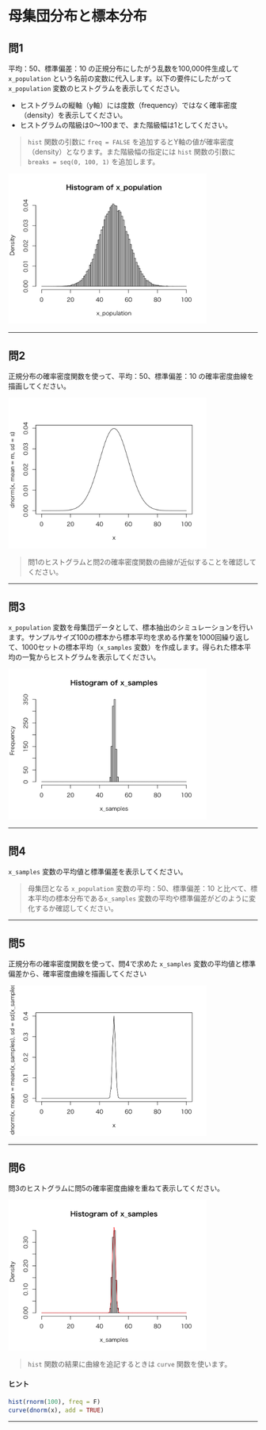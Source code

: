 # 母集団分布と標本分布

## 問1

平均：50、標準偏差：10 の正規分布にしたがう乱数を100,000件生成して `x_population` という名前の変数に代入します。以下の要件にしたがって `x_population` 変数のヒストグラムを表示してください。

* ヒストグラムの縦軸（y軸）には度数（frequency）ではなく確率密度（density）を表示してください。
* ヒストグラムの階級は0〜100まで、また階級幅は1としてください。

> `hist` 関数の引数に `freq = FALSE` を追加するとY軸の値が確率密度（density）となります。また階級幅の指定には `hist` 関数の引数に `breaks = seq(0, 100, 1)` を追加します。

<img src="../img/day/009.png" width="400px">

---

## 問2

正規分布の確率密度関数を使って、平均：50、標準偏差：10 の確率密度曲線を描画してください。

<img src="../img/day/010.png" width="400px">

> 問1のヒストグラムと問2の確率密度関数の曲線が近似することを確認してください。

---

## 問3

`x_population` 変数を母集団データとして、標本抽出のシミュレーションを行います。サンプルサイズ100の標本から標本平均を求める作業を1000回繰り返して、1000セットの標本平均（`x_samples` 変数）を作成します。得られた標本平均の一覧からヒストグラムを表示してください。

<img src="../img/day/011.png" width="400px">

---

## 問4

`x_samples` 変数の平均値と標準偏差を表示してください。


> 母集団となる `x_population` 変数の平均：50、標準偏差：10 と比べて、標本平均の標本分布である`x_samples` 変数の平均や標準偏差がどのように変化するか確認してください。

---

## 問5 

正規分布の確率密度関数を使って、問4で求めた `x_samples` 変数の平均値と標準偏差から、確率密度曲線を描画してください

<img src="../img/day/012.png" width="400px">

---

## 問6

問3のヒストグラムに問5の確率密度曲線を重ねて表示してください。

<img src="../img/day/013.png" width="400px">

> `hist` 関数の結果に曲線を追記するときは `curve` 関数を使います。

#### ヒント

```r
hist(rnorm(100), freq = F)
curve(dnorm(x), add = TRUE)
```

---


<!--

```r
# 1
m <- 50
s <- 10 
x_population <- rnorm(100000, mean = m, sd = s)
hist(x_population, freq = F, breaks = seq(0, 100, 1))

# 2
x <- seq(0, 100, 1)
plot(x, dnorm(x, mean = m, sd = s), type = "l")


# 3
x_samples <- numeric(1000)
x_sample_size <- 100
for (i in 1:length(x_samples)) {
  x_samples[i] <- mean(sample(x_population, x_sample_size))
}
hist(x_samples, breaks = seq(0, 100, 1))

# 4
mean(x_samples)
sd(x_samples)

# 5
x <- seq(0, 100, 1)
plot(x, dnorm(x, mean = mean(x_samples), sd = sd(x_samples)), type = "l")

# 6
hist(x_samples, freq = F, breaks = seq(0, 100, 1))
curve(dnorm(x, mean = mean(x_samples), sd = sd(x_samples)), add = T, col = "red")


hist(rnorm(100), freq = F)
curve(dnorm(x), add = TRUE)
```

-->